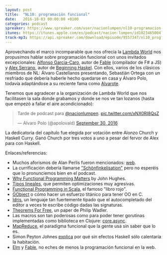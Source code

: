 ```yaml
---
layout: post
title:  "NL10: programación funcional"
date:   2016-10-03 00:00:00 +0100
categories: podcast
spreaker: https://www.spreaker.com/user/nacionlumpen/nl10-programacion-funcional
itunes: https://itunes.apple.com/es/podcast/nacion-lumpen/id1023465004?l=en&mt=2
track-mp3: https://api.spreaker.com/download/episode/9557347/nl10_progfun.mp3
---
```


Aprovechando el marco incomparable que nos ofrecía la [Lambda World][lambda]
nos propusimos hablar sobre programación funcional con unos invitados
excepcionales: [Alfonso García-Caro][alfonso], autor de [Fable][fable]
(compilador de F# a JS) y [Alex Serrano][alex], autor de [Beginning
Haskel][beginning]. Con ellos, varios de los clásicos miembros de NL: Álvaro
Castellanos presentando, Sebastián Ortega con un resfriado que debería haberle
hecho quedarse en casa y Álvaro Polo, todavía adaptándose a su reciente fama
como [Alvarote][alvarote].

[lambda]: http://www.lambda.world/
[alfonso]: https://twitter.com/alfonsogcnunez
[alex]: https://twitter.com/trupill
[beginning]: https://www.amazon.co.uk/Beginning-Haskell-Project-Based-Approach-Apress/dp/1430262508
[alvarote]: https://www.youtube.com/watch?v=vNu3GjVfMYc

Tenemos que agradecer a la organización de Lambda World que nos facilitasen la
sala donde grabamos y donde se nos ve tan lozanos (hasta que empezó a fallar
el aire acondicionado):

<blockquote class="twitter-tweet" data-lang="en"><p lang="fr" dir="ltr">Tarde
de podcast para <a href="https://twitter.com/nacionlumpen">@nacionlumpen</a>.
<a href="https://t.co/xNX0RI8QsZ">pic.twitter.com/xNX0RI8QsZ</a></p>&mdash;
Alvaro Polo (@apolovald) <a
href="https://twitter.com/apolovald/status/781831156023037952">September 30,
2016</a></blockquote>
<script async src="//platform.twitter.com/widgets.js"
charset="utf-8"></script>

La dedicatoria del capítulo fue elegida por votación entre Alonzo Church y
Haskell Curry. Ganó Church por tres votos a uno a pesar del fervor de Alex
para con Haskell.

Enlaces/referencias:

 - Muchos aforismos de Alan Perlis fueron mencionados:
   [web](http://www.cs.yale.edu/homes/perlis-alan/quotes.html).
 - La currificación debería llamarse
   ["Schönfinkelisation"](https://en.wikipedia.org/wiki/Moses_Sch%C3%B6nfinkel)
   pero no esperéis que lo pronunciemos bien en el podcast.
 - [Why Functional Programming Matters](http://csci221.artifice.cc/pdf/The%20Computer%20Journal-1989-Hughes-98-107.pdf) by John Hughes.
 - [Tipos lineales](https://en.wikipedia.org/wiki/Substructural_type_system#Linear_type_systems),
   que permiten optimizaciones muy agresivas.
 - [Functional Programming in Scala](https://www.manning.com/books/functional-programming-in-scala), el
   famoso "libro rojo".
 - [GObject](https://developer.gnome.org/gobject/stable/) o cómo hacer un
   esfuerzo titánico para tener OO en C.
 - [Idris](http://www.idris-lang.org/), un lenguaje tan fuertemente tipado que
   el autocompletado del editor a veces te escribe código dadas las
   signaturas.
 - [Theorems For Free](http://www.cs.sfu.ca/CourseCentral/831/burton/Notes/July14/free.pdf),
   un paper de Philip Wadler.
 - Las macros son tan poderosas como para poder tener gorutinas implementadas
   como biblioteca en Clojure:
   [core.async](https://clojure.github.io/core.async/).
 - [MapReduce](https://en.wikipedia.org/wiki/MapReduce), el paradigma
   funcional que la gente usa sin saber que lo es.
 - Simon Peyton Johnes [explica](https://www.youtube.com/watch?v=iSmkqocn0oQ)
   por qué sin efectos Haskell sólo calentaría la habitación.
 - [Elm](elm) y [Fable](fable), no eches de menos la programación funcional en
   la web.

[elm]: http://elm-lang.org/
[fable]: https://fable-compiler.github.io/
